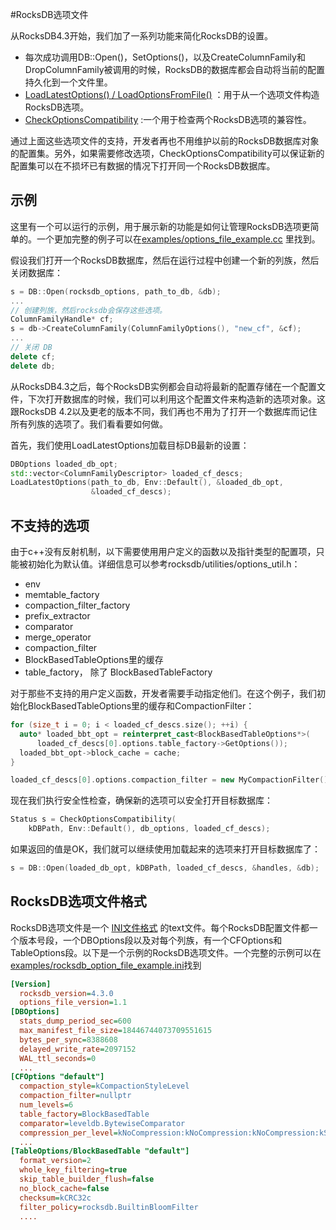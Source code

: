 #RocksDB选项文件

从RocksDB4.3开始，我们加了一系列功能来简化RocksDB的设置。

- 每次成功调用DB::Open()，SetOptions()，以及CreateColumnFamily和DropColumnFamily被调用的时候，RocksDB的数据库都会自动将当前的配置持久化到一个文件里。
- [LoadLatestOptions() / LoadOptionsFromFile()](https://github.com/facebook/rocksdb/blob/master/include/rocksdb/utilities/options_util.h#L20-L58) ：用于从一个选项文件构造RocksDB选项。
- [CheckOptionsCompatibility](https://github.com/facebook/rocksdb/blob/master/include/rocksdb/utilities/options_util.h#L64-L77) :一个用于检查两个RocksDB选项的兼容性。

通过上面这些选项文件的支持，开发者再也不用维护以前的RocksDB数据库对象的配置集。另外，如果需要修改选项，CheckOptionsCompatibility可以保证新的配置集可以在不损坏已有数据的情况下打开同一个RocksDB数据库。

## 示例

这里有一个可以运行的示例，用于展示新的功能是如何让管理RocksDB选项更简单的。一个更加完整的例子可以在[examples/options_file_example.cc](https://github.com/facebook/rocksdb/blob/master/examples/options_file_example.cc) 里找到。

假设我们打开一个RocksDB数据库，然后在运行过程中创建一个新的列族，然后关闭数据库：

```cpp
s = DB::Open(rocksdb_options, path_to_db, &db);
...
// 创建列族，然后rocksdb会保存这些选项。
ColumnFamilyHandle* cf;
s = db->CreateColumnFamily(ColumnFamilyOptions(), "new_cf", &cf);
...
// 关闭 DB
delete cf;
delete db;
```

从RocksDB4.3之后，每个RocksDB实例都会自动将最新的配置存储在一个配置文件，下次打开数据库的时候，我们可以利用这个配置文件来构造新的选项对象。这跟RocksDB 4.2以及更老的版本不同，我们再也不用为了打开一个数据库而记住所有列族的选项了。我们看看要如何做。

首先，我们使用LoadLatestOptions加载目标DB最新的设置：

```cpp
DBOptions loaded_db_opt;
std::vector<ColumnFamilyDescriptor> loaded_cf_descs;
LoadLatestOptions(path_to_db, Env::Default(), &loaded_db_opt,
                  &loaded_cf_descs);

```

## 不支持的选项

由于c++没有反射机制，以下需要使用用户定义的函数以及指针类型的配置项，只能被初始化为默认值。详细信息可以参考rocksdb/utilities/options_util.h：

- env
- memtable_factory
- compaction_filter_factory
- prefix_extractor
- comparator
- merge_operator
- compaction_filter
- BlockBasedTableOptions里的缓存
- table_factory， 除了 BlockBasedTableFactory

对于那些不支持的用户定义函数，开发者需要手动指定他们。在这个例子，我们初始化BlockBasedTableOptions里的缓存和CompactionFilter：

```cpp
for (size_t i = 0; i < loaded_cf_descs.size(); ++i) {
  auto* loaded_bbt_opt = reinterpret_cast<BlockBasedTableOptions*>(
      loaded_cf_descs[0].options.table_factory->GetOptions());
  loaded_bbt_opt->block_cache = cache;
}

loaded_cf_descs[0].options.compaction_filter = new MyCompactionFilter();

```

现在我们执行安全性检查，确保新的选项可以安全打开目标数据库：

```cpp
Status s = CheckOptionsCompatibility(
    kDBPath, Env::Default(), db_options, loaded_cf_descs);

```

如果返回的值是OK，我们就可以继续使用加载起来的选项来打开目标数据库了：

```cpp
s = DB::Open(loaded_db_opt, kDBPath, loaded_cf_descs, &handles, &db);
```

## RocksDB选项文件格式

RocksDB选项文件是一个 [INI文件格式](https://en.wikipedia.org/wiki/INI_file) 的text文件。每个RocksDB配置文件都一个版本号段，一个DBOptions段以及对每个列族，有一个CFOptions和TableOptions段。以下是一个示例的RocksDB选项文件。一个完整的示例可以在 [examples/rocksdb_option_file_example.ini](https://github.com/facebook/rocksdb/blob/master/examples/rocksdb_option_file_example.ini)找到

```ini
[Version]
  rocksdb_version=4.3.0
  options_file_version=1.1
[DBOptions]
  stats_dump_period_sec=600
  max_manifest_file_size=18446744073709551615
  bytes_per_sync=8388608
  delayed_write_rate=2097152
  WAL_ttl_seconds=0
  ...
[CFOptions "default"]
  compaction_style=kCompactionStyleLevel
  compaction_filter=nullptr
  num_levels=6
  table_factory=BlockBasedTable
  comparator=leveldb.BytewiseComparator
  compression_per_level=kNoCompression:kNoCompression:kNoCompression:kSnappyCompression:kSnappyCompression:kSnappyCompression
  ...
[TableOptions/BlockBasedTable "default"]
  format_version=2
  whole_key_filtering=true
  skip_table_builder_flush=false
  no_block_cache=false
  checksum=kCRC32c
  filter_policy=rocksdb.BuiltinBloomFilter
  ....
```


